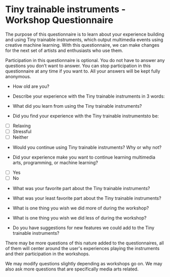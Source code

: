 # Tiny trainable instruments - Workshop Questionnaire

The purpose of this questionnaire is to learn about your experience building and using Tiny trainable instruments, which output multimedia events using creative machine learning. With this questionnaire, we can make changes for the next set of artists and enthusiasts who use them.

Participation in this questionnaire is optional. You do not have to answer any questions you don’t want to answer. You can stop participation in this questionnaire at any time if you want to. All your answers will be kept fully anonymous.

* How old are you?

* Describe your experience with the Tiny trainable instruments in 3 words:

* What did you learn from using the Tiny trainable instruments?

* Did you find your experience with the ​Tiny trainable instruments​ to be:

* [ ] Relaxing
* [ ] Stressful
* [ ] Neither

* Would you continue using Tiny trainable instruments? Why or why not?

* Did your experience make you want to continue learning multimedia arts, programming, or machine learning?

* [ ] Yes
* [ ] No

* What was your favorite part about the Tiny trainable instruments?

* What was your least favorite part about the Tiny trainable instruments?

* What is one thing you wish we did more of during the workshop?

* What is one thing you wish we did less of during the workshop?

* Do you have suggestions for new features we could add to the Tiny trainable instruments?

There may be more questions of this nature added to the questionnaires, all of them will center around the user's experiences playing the instruments and their participation in the workshops.

We may modify questions slightly depending as workshops go on. We may also ask more questions that are specifically media arts related.

